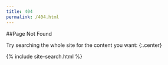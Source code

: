 ```yaml
---
title: 404
permalink: /404.html
---
```


##Page Not Found

Try searching the whole site for the content you want:
{:.center}

{% include site-search.html %}
